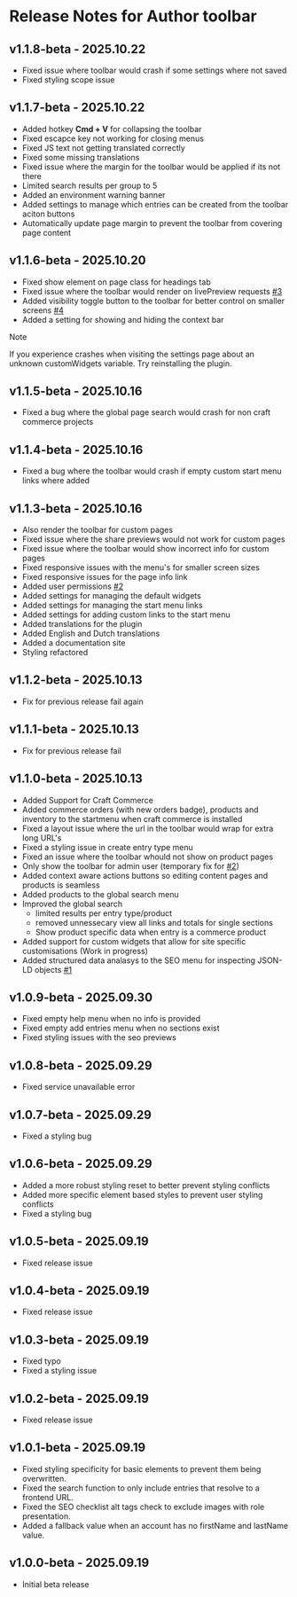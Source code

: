 # Release Notes for Author toolbar

## v1.1.8-beta - 2025.10.22

-   Fixed issue where toolbar would crash if some settings where not saved
-   Fixed styling scope issue

## v1.1.7-beta - 2025.10.22

-   Added hotkey **Cmd + V** for collapsing the toolbar
-   Fixed escapce key not working for closing menus
-   Fixed JS text not getting translated correctly
-   Fixed some missing translations
-   Fixed issue where the margin for the toolbar would be applied if its not there
-   Limited search results per group to 5
-   Added an environment warning banner
-   Added settings to manage which entries can be created from the toolbar aciton buttons
-   Automatically update page margin to prevent the toolbar from covering page content

## v1.1.6-beta - 2025.10.20

-   Fixed show element on page class for headings tab
-   Fixed issue where the toolbar would render on livePreview requests [#3](https://github.com/tim-digitalastronaut/craft-author-toolbar/issues/3)
-   Added visibility toggle button to the toolbar for better control on smaller screens [#4](https://github.com/tim-digitalastronaut/craft-author-toolbar/issues/4)
-   Added a setting for showing and hiding the context bar

> [!NOTE]  
> If you experience crashes when visiting the settings page about an unknown customWidgets variable. Try reinstalling the plugin.

## v1.1.5-beta - 2025.10.16

-   Fixed a bug where the global page search would crash for non craft commerce projects

## v1.1.4-beta - 2025.10.16

-   Fixed a bug where the toolbar would crash if empty custom start menu links where added

## v1.1.3-beta - 2025.10.16

-   Also render the toolbar for custom pages
-   Fixed issue where the share previews would not work for custom pages
-   Fixed issue where the toolbar would show incorrect info for custom pages
-   Fixed responsive issues with the menu's for smaller screen sizes
-   Fixed responsive issues for the page info link
-   Added user permissions [#2](https://github.com/tim-digitalastronaut/craft-author-toolbar/issues/2)
-   Added settings for managing the default widgets
-   Added settings for managing the start menu links
-   Added settings for adding custom links to the start menu
-   Added translations for the plugin
-   Added English and Dutch translations
-   Added a documentation site
-   Styling refactored

## v1.1.2-beta - 2025.10.13

-   Fix for previous release fail again

## v1.1.1-beta - 2025.10.13

-   Fix for previous release fail

## v1.1.0-beta - 2025.10.13

-   Added Support for Craft Commerce
-   Added commerce orders (with new orders badge), products and inventory to the startmenu when craft commerce is installed
-   Fixed a layout issue where the url in the toolbar would wrap for extra long URL's
-   Fixed a styling issue in create entry type menu
-   Fixed an issue where the toolbar whould not show on product pages
-   Only show the toolbar for admin user (temporary fix for [#2](https://github.com/tim-digitalastronaut/craft-author-toolbar/issues/2))
-   Added context aware actions buttons so editing content pages and products is seamless
-   Added products to the global search menu
-   Improved the global search
    -   limited results per entry type/product
    -   removed unnessecary view all links and totals for single sections
    -   Show product specific data when entry is a commerce product
-   Added support for custom widgets that allow for site specific customisations (Work in progress)
-   Added structured data analasys to the SEO menu for inspecting JSON-LD objects [#1](https://github.com/tim-digitalastronaut/craft-author-toolbar/issues/1)

## v1.0.9-beta - 2025.09.30

-   Fixed empty help menu when no info is provided
-   Fixed empty add entries menu when no sections exist
-   Fixed styling issues with the seo previews

## v1.0.8-beta - 2025.09.29

-   Fixed service unavailable error

## v1.0.7-beta - 2025.09.29

-   Fixed a styling bug

## v1.0.6-beta - 2025.09.29

-   Added a more robust styling reset to better prevent styling conflicts
-   Added more specific element based styles to prevent user styling conflicts
-   Fixed a styling bug

## v1.0.5-beta - 2025.09.19

-   Fixed release issue

## v1.0.4-beta - 2025.09.19

-   Fixed release issue

## v1.0.3-beta - 2025.09.19

-   Fixed typo
-   Fixed a styling issue

## v1.0.2-beta - 2025.09.19

-   Fixed release issue

## v1.0.1-beta - 2025.09.19

-   Fixed styling specificity for basic elements to prevent them being overwritten.
-   Fixed the search function to only include entries that resolve to a frontend URL.
-   Fixed the SEO checklist alt tags check to exclude images with role presentation.
-   Added a fallback value when an account has no firstName and lastName value.

## v1.0.0-beta - 2025.09.19

-   Initial beta release

